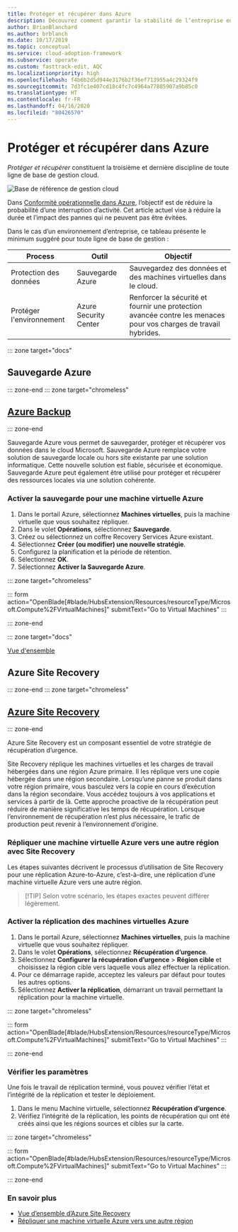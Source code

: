 ```yaml
---
title: Protéger et récupérer dans Azure
description: Découvrez comment garantir la stabilité de l’entreprise en réduisant le délai de reprise et la probabilité d’une interruption de l’activité.
author: BrianBlanchard
ms.author: brblanch
ms.date: 10/17/2019
ms.topic: conceptual
ms.service: cloud-adoption-framework
ms.subservice: operate
ms.custom: fasttrack-edit, AQC
ms.localizationpriority: high
ms.openlocfilehash: f4b6b2d5d944e3176b2f36ef713955a4c29324f9
ms.sourcegitcommit: 7d3fc1e407cd18c4fc7c4964a77885907a9b85c0
ms.translationtype: HT
ms.contentlocale: fr-FR
ms.lasthandoff: 04/16/2020
ms.locfileid: "80426570"
---
```

<!-- cSpell:ignore siterecovery -->

# <a name="protect-and-recover-in-azure"></a>Protéger et récupérer dans Azure

_Protéger et récupérer_ constituent la troisième et dernière discipline de toute ligne de base de gestion cloud.

![Base de référence de gestion cloud](../../_images/manage/management-baseline.png)

Dans [Conformité opérationnelle dans Azure](./operational-compliance.md), l’objectif est de réduire la probabilité d’une interruption d’activité. Cet article actuel vise à réduire la durée et l’impact des pannes qui ne peuvent pas être évitées.

Dans le cas d’un environnement d’entreprise, ce tableau présente le minimum suggéré pour toute ligne de base de gestion :

|Process  |Outil  |Objectif  |
|---------|---------|---------|
|Protection des données|Sauvegarde Azure|Sauvegardez des données et des machines virtuelles dans le cloud.|
|Protéger l'environnement|Azure Security Center|Renforcer la sécurité et fournir une protection avancée contre les menaces pour vos charges de travail hybrides.|

::: zone target="docs"

## <a name="azure-backup"></a>Sauvegarde Azure

::: zone-end
::: zone target="chromeless"

## <a name="azure-backup"></a>[Azure Backup](#tab/AzureBackup)

::: zone-end

Sauvegarde Azure vous permet de sauvegarder, protéger et récupérer vos données dans le cloud Microsoft. Sauvegarde Azure remplace votre solution de sauvegarde locale ou hors site existante par une solution informatique. Cette nouvelle solution est fiable, sécurisée et économique. Sauvegarde Azure peut également être utilisé pour protéger et récupérer des ressources locales via une solution cohérente.

### <a name="enable-backup-for-an-azure-vm"></a>Activer la sauvegarde pour une machine virtuelle Azure

1. Dans le portail Azure, sélectionnez **Machines virtuelles**, puis la machine virtuelle que vous souhaitez répliquer.
1. Dans le volet **Opérations**, sélectionnez **Sauvegarde**.
1. Créez ou sélectionnez un coffre Recovery Services Azure existant.
1. Sélectionnez **Créer (ou modifier) une nouvelle stratégie**.
1. Configurez la planification et la période de rétention.
1. Sélectionnez **OK**.
1. Sélectionnez **Activer la Sauvegarde Azure**.

::: zone target="chromeless"

::: form action="OpenBlade[#blade/HubsExtension/Resources/resourceType/Microsoft.Compute%2FVirtualMachines]" submitText="Go to Virtual Machines" :::

::: zone-end

::: zone target="docs"

[Vue d'ensemble](https://docs.microsoft.com/azure/backup/backup-introduction-to-azure-backup)

## <a name="azure-site-recovery"></a>Azure Site Recovery

::: zone-end
::: zone target="chromeless"

## <a name="azure-site-recovery"></a>[Azure Site Recovery](#tab/siterecovery)

::: zone-end

Azure Site Recovery est un composant essentiel de votre stratégie de récupération d’urgence.

Site Recovery réplique les machines virtuelles et les charges de travail hébergées dans une région Azure primaire. Il les réplique vers une copie hébergée dans une région secondaire. Lorsqu’une panne se produit dans votre région primaire, vous basculez vers la copie en cours d’exécution dans la région secondaire. Vous accédez toujours à vos applications et services à partir de là. Cette approche proactive de la récupération peut réduire de manière significative les temps de récupération. Lorsque l’environnement de récupération n’est plus nécessaire, le trafic de production peut revenir à l’environnement d’origine.

### <a name="replicate-an-azure-vm-to-another-region-with-site-recovery"></a>Répliquer une machine virtuelle Azure vers une autre région avec Site Recovery

Les étapes suivantes décrivent le processus d’utilisation de Site Recovery pour une réplication Azure-to-Azure, c’est-à-dire, une réplication d’une machine virtuelle Azure vers une autre région.
>
> [!TIP]
> Selon votre scénario, les étapes exactes peuvent différer légèrement.
>

### <a name="enable-replication-for-the-azure-vm"></a>Activer la réplication des machines virtuelles Azure

1. Dans le portail Azure, sélectionnez **Machines virtuelles**, puis la machine virtuelle que vous souhaitez répliquer.
1. Dans le volet **Opérations**, sélectionnez **Récupération d’urgence**.
1. Sélectionnez **Configurer la récupération d’urgence** > **Région cible** et choisissez la région cible vers laquelle vous allez effectuer la réplication.
1. Pour ce démarrage rapide, acceptez les valeurs par défaut pour toutes les autres options.
1. Sélectionnez **Activer la réplication**, démarrant un travail permettant la réplication pour la machine virtuelle.

::: zone target="chromeless"

::: form action="OpenBlade[#blade/HubsExtension/Resources/resourceType/Microsoft.Compute%2FVirtualMachines]" submitText="Go to Virtual Machines" :::

::: zone-end

### <a name="verify-settings"></a>Vérifier les paramètres

Une fois le travail de réplication terminé, vous pouvez vérifier l’état et l’intégrité de la réplication et tester le déploiement.

1. Dans le menu Machine virtuelle, sélectionnez **Récupération d’urgence**.
1. Vérifiez l’intégrité de la réplication, les points de récupération qui ont été créés ainsi que les régions sources et cibles sur la carte.

::: zone target="chromeless"

::: form action="OpenBlade[#blade/HubsExtension/Resources/resourceType/Microsoft.Compute%2FVirtualMachines]" submitText="Go to Virtual Machines" :::

::: zone-end

### <a name="learn-more"></a>En savoir plus

- [Vue d’ensemble d’Azure Site Recovery](https://docs.microsoft.com/azure/site-recovery/site-recovery-overview)
- [Répliquer une machine virtuelle Azure vers une autre région](https://docs.microsoft.com/azure/site-recovery/azure-to-azure-quickstart)
